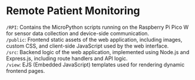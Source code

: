 # Remote Patient Monitoring

``/RPI``: Contains the MicroPython scripts running on the Raspberry Pi Pico W for sensor data collection and device-side communication.  
``/public``: Frontend static assets of the web application, including images, custom CSS, and client-side JavaScript used by the web interface.  
``/src``: Backend logic of the web application, implemented using Node.js and Express.js, including route handlers and API logic.  
``/view``: EJS (Embedded JavaScript) templates used for rendering dynamic frontend pages.  